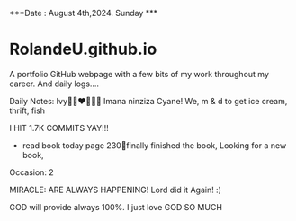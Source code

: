 ***Date : August 4th,2024. Sunday ***
# RolandeU.github.io
 
A portfolio GitHub webpage with a few bits of my work throughout my career. And daily logs....

Daily Notes:
Ivy🙌🏽❤️💚🙏🏾 Imana ninziza Cyane!
We, m & d to get ice cream, thrift, fish

I HIT 1.7K COMMITS YAY!!!
- read book today page 230💚finally finished the book, Looking for a new book, 


Occasion: 2

MIRACLE: ARE ALWAYS HAPPENING!
Lord did it Again! :)

GOD will provide always 100%. I just love GOD SO MUCH







